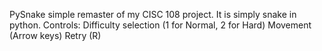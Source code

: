 PySnake simple remaster of my CISC 108 project. It is simply snake in python.
Controls:
Difficulty selection (1 for Normal, 2 for Hard)
Movement (Arrow keys)
Retry (R)
